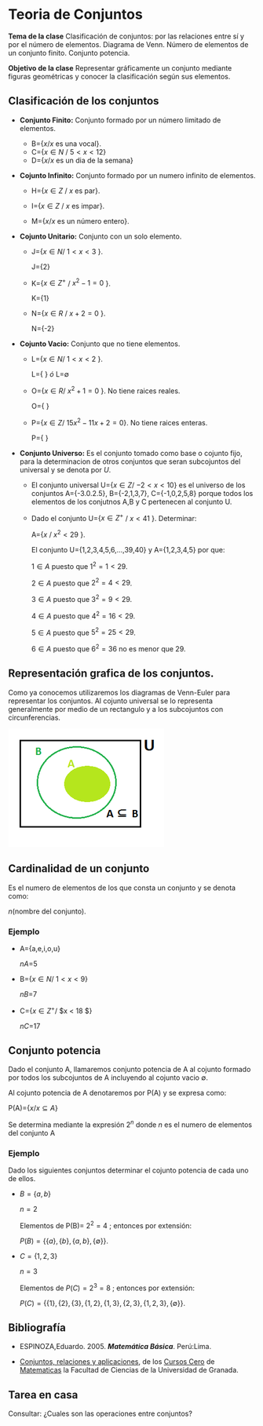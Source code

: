 # Teoria de Conjuntos


**Tema de la clase**  Clasificación de conjuntos: por las relaciones entre sí y por el número de elementos. Diagrama de Venn. Número de elementos de un conjunto finito. Conjunto potencia. 

**Objetivo de la clase** Representar gráficamente un conjunto mediante figuras geométricas y conocer la clasificación según sus elementos.  

## Clasificación de los conjuntos

- **Conjunto Finito:** Conjunto formado por un número limitado de elementos.

    - B={$x/x$ es una vocal}.
    - C={$x ∈ N$ / $5< x < 12$}
    - D={$x/x$ es un dia de la semana}

- **Cojunto Infinito:** Conjunto formado por un numero infinito de elementos.

    - H={$x ∈ Z$ / $x$  es  par}.

    - I={$x ∈ Z$ / $x$ es impar}.

    - M={$x/x$ es un número entero}.

- **Cojunto Unitario:** Conjunto con un solo elemento.

    - J={$x ∈ N$/ $1 < x < 3$ }.
    
        J={2}
   
   -  K={$x ∈ Z^+$ / $x^2-1=0$ }.

        K={1}
    
    - N={$x ∈ R$ / $x+2=0$ }.
    
        N={-2}
    

- **Cojunto Vacio:** Conjunto que no tiene elementos.

    - L={$x ∈ N$/ $1 < x < 2$ }.

        L={  }  $ó$  L=∅

    - O={$x ∈ R$/ $x^2+1=0$ }. No tiene raices reales.

        O={  } 

    - P={$x ∈ Z$/ $15x^2-11x+2=0$}. No tiene raices enteras.

        P={  }

- **Conjunto Universo:**
    Es el conjunto tomado como base o cojunto fijo, para la determinacion de otros conjuntos que seran subcojuntos del universal y se denota por $U$. 

    - El conjunto universal U={$x ∈ Z$/ $-2 < x < 10$} es el universo de los conjuntos A={-3.0.2.5}, B={-2,1,3,7}, C={-1,0,2,5,8} porque todos los elementos de los conjutnos A,B y C pertenecen al conjunto U.

    - Dado el conjunto U={$x ∈ Z^+$ / $x<41$ }. Determinar:

        A={$x$ / $x^2 < 29$ }.

        El conjunto U={1,2,3,4,5,6,...,39,40}  y A={1,2,3,4,5} por que:

        $1∈ A$ puesto que $1^2= 1 <29$.

        $2 ∈ A$ puesto que $2^2= 4 <29$.

        $3∈ A$ puesto que $3^2= 9 <29$.

        $4∈ A$ puesto que $4^2= 16 <29$.

        $5∈ A$ puesto que $5^2= 25 <29$.

        $6∈ A$ puesto que $6^2= 36$   no  es menor que $29$.

## Representación grafica de los conjuntos.

Como ya conocemos utilizaremos los diagramas de Venn-Euler para representar los conjuntos. Al cojunto universal se lo representa generalmente por medio de un rectangulo y a los subcojuntos con circunferencias.

![una foto](u.png)
## Cardinalidad de un conjunto

Es el numero de elementos de los que consta un conjunto y se denota como: 

$n$(nombre del conjunto).

### Ejemplo

- A={a,e,i,o,u}

    $nA$=5

- B={$x ∈ N$/ $1 < x <9$}

    $nB$=7

- C={$x ∈ Z^+$/ $x < 18 $}

    $nC$=17

## Conjunto potencia

Dado el conjunto A, llamaremos conjunto potencia de A al cojunto formado por todos los subcojuntos de A incluyendo al cojunto vacio ∅.

Al cojunto potencia de A denotaremos por P(A) y se expresa como:

P(A)={$x$/$x ⊆ A$} 

Se determina mediante la expresión $2^n$ donde $n$ es el numero de elementos del conjunto A

### Ejemplo
Dado los siguientes conjuntos determinar el cojunto potencia de cada uno de ellos.

- $B=\{a,b\}$

    $n=2$

    Elementos de P(B)= $2^2=4$ ; entonces por extensión:

    $P(B)=\{\{a\},\{b\},\{a,b\},\{∅\}\}$.

- $C=\{1,2,3\}$

    $n=3$

    Elementos de $P(C)= 2^3=8$ ; entonces por extensión:

    $P(C)=\{\{1\},\{2\},\{3\},\{1,2\},\{1,3\},\{2,3\},\{1,2,3\},\{∅\}\}$.


## Bibliografía

- ESPINOZA,Eduardo. 2005. ***Matemática Básica***. Perú:Lima.

- [Conjuntos, relaciones y aplicaciones](https://cursos-0-fc-ugr.github.io/Matematicas/00-conjuntos.html), de los [Cursos Cero](https://cursos-0-fc-ugr.github.io/) de [Matematicas](https://cursos-0-fc-ugr.github.io/Matematicas/)  la Facultad de Ciencias de la Universidad de Granada.

## Tarea en casa

Consultar: ¿Cuales son las operaciones entre conjuntos?


























